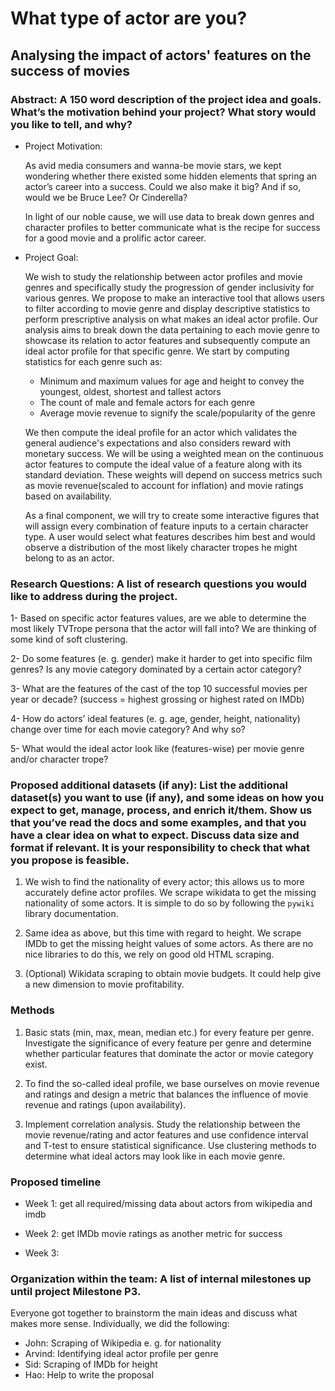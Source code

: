 # What type of actor are you?
## Analysing the impact of actors' features on the success of movies
### Abstract: A 150 word description of the project idea and goals. What’s the motivation behind your project? What story would you like to tell, and why?
- Project Motivation:
  
    As avid media consumers and wanna-be movie stars, we kept wondering whether there existed some hidden elements that spring an actor’s career into a success. Could we also make it big? And if so, would we be Bruce Lee? Or Cinderella?
 
    In light of our noble cause, we will use data to break down genres and character profiles to better communicate what is the recipe for success for a good movie and a prolific actor career.
 
- Project Goal:

    We wish to study the relationship between actor profiles and movie genres and specifically study the progression of gender inclusivity for various genres. We propose to make an interactive tool that allows users to filter according to movie genre and display descriptive statistics to perform prescriptive analysis on what makes an ideal actor profile.
    Our analysis aims to break down the data pertaining to each movie genre to showcase its relation to actor features and subsequently compute an ideal actor profile for that specific genre. We start by computing statistics for each genre such as: 
    - Minimum and maximum values for age and height to convey the youngest, oldest, shortest and tallest actors
    - The count of male and female actors for each genre
    - Average movie revenue to signify the scale/popularity of the genre
 
    We then compute the ideal profile for an actor which validates the general audience's expectations and also considers reward with monetary success. We will be using a weighted mean on the continuous actor features to compute the ideal value of a feature along with its standard deviation. These weights will depend on success metrics such as movie revenue(scaled to account for inflation) and movie ratings based on availability.
 
    As a final component, we will try to create some interactive figures that will assign every combination of feature inputs to a certain character type. A user would select what features describes him best and would observe a distribution of the most likely character tropes he might belong to as an actor.
 
 
### Research Questions: A list of research questions you would like to address during the project.
1- Based on specific actor features values, are we able to determine the most likely TVTrope persona that the actor will fall into? We are thinking of some kind of soft clustering.

2- Do some features (e. g. gender) make it harder to get into specific film genres? Is any movie category dominated by a certain actor category?

3- What are the features of the cast of the top 10 successful movies per year or decade? (success = highest grossing or highest rated on IMDb)

4- How do actors’ ideal features (e. g. age, gender, height, nationality) change over time for each movie category? And why so?

5- What would the ideal actor look like (features-wise) per movie genre and/or character trope?
 
 
### Proposed additional datasets (if any): List the additional dataset(s) you want to use (if any), and some ideas on how you expect to get, manage, process, and enrich it/them. Show us that you’ve read the docs and some examples, and that you have a clear idea on what to expect. Discuss data size and format if relevant. It is your responsibility to check that what you propose is feasible.
1. We wish to find the nationality of every actor; this allows us to more accurately define actor profiles. We scrape wikidata to get the missing nationality of some actors. It is simple to do so by following the `pywiki` library documentation.
   
2. Same idea as above, but this time with regard to height. We scrape IMDb to get the missing height values of some actors. As there are no nice libraries to do this, we rely on good old HTML scraping.
 
4. (Optional) Wikidata scraping to obtain movie budgets. It could help give a new dimension to movie profitability.
 
### Methods
1. Basic stats (min, max, mean, median etc.) for every feature per genre. Investigate the significance of every feature per genre and determine whether particular features that dominate the actor or movie category exist.
   
2. To find the so-called ideal profile, we base ourselves on movie revenue and ratings and design a metric that balances the influence of movie revenue and ratings (upon availability).
   
3. Implement correlation analysis. Study the relationship between the movie revenue/rating and actor features and use confidence interval and T-test to ensure statistical significance.
Use clustering methods to determine what ideal actors may look like in each movie genre.
 
 
### Proposed timeline
- Week 1: get all required/missing data about actors from wikipedia and imdb

- Week 2: get IMDb movie ratings as another metric for success

- Week 3:
 
 
### Organization within the team: A list of internal milestones up until project Milestone P3.
Everyone got together to brainstorm the main ideas and discuss what makes more sense. Individually, we did the following:
- John: Scraping of Wikipedia e. g. for nationality
- Arvind: Identifying ideal actor profile per genre
- Sid: Scraping of IMDb for height
- Hao: Help to write the proposal
